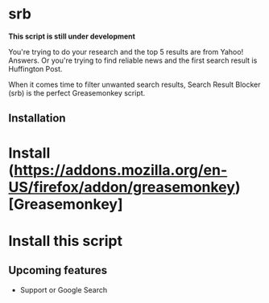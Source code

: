 srb
===

**This script is still under development**

You're trying to do your research and the top 5 results are from Yahoo! Answers. Or you're trying to find reliable news and the first search result is Huffington Post.

When it comes time to filter unwanted search results, Search Result Blocker (srb) is the perfect Greasemonkey script.

## Installation

# Install (https://addons.mozilla.org/en-US/firefox/addon/greasemonkey)[Greasemonkey]
# Install this script


## Upcoming features
* Support or Google Search
